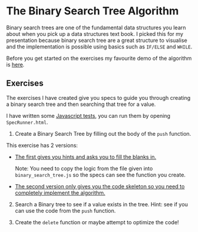 # The Binary Search Tree Algorithm

Binary search trees are one of the fundamental data structures you learn about when you pick up a data structures text book.
I picked this for my presentation because binary search tree are a great structure to visualise and the implementation is possible using basics such as `IF/ELSE` and `WHILE`.

Before you get started on the exercises my favourite demo of the algorithm is [here](http://btechsmartclass.com/DS/U5_T1.html).

## Exercises

The exercises I have created give you specs to guide you through creating a binary search tree and then searching that tree for a value.

I have written some [Javascript tests](https://github.com/LondonAlgorithms/binary_search_tree/blob/master/spec/spec.js), you can run them by opening `SpecRunner.html`.

1. Create a Binary Search Tree by filling out the body of the `push` function.

This exercise has 2 versions:

- [The first gives you hints and asks you to fill the blanks in.](https://github.com/LondonAlgorithms/binary_search_tree/blob/master/src/binary_search_tree.js)

    Note: You need to copy the logic from the file given into `binary_search_tree.js` so the specs can see the function you create.

- [The second version only gives you the code skeleton so you need to completely implement the algorithm.](https://github.com/LondonAlgorithms/binary_search_tree/blob/master/src/binary_search_tree.js)

2. Search a Binary tree to see if a value exists in the tree. Hint: see if you can use the code from the `push` function.

3. Create the `delete` function or maybe attempt to optimize the code!
